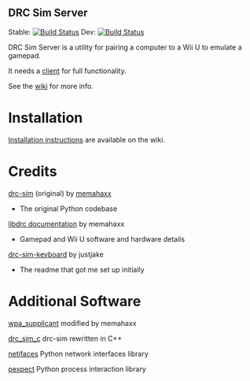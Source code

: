 DRC Sim Server
---

Stable: [![Build Status](https://travis-ci.org/rolandoislas/drc-sim.svg?branch=master)](https://travis-ci.org/rolandoislas/drc-sim)
Dev: [![Build Status](https://travis-ci.org/rolandoislas/drc-sim.svg?branch=develop)](https://travis-ci.org/rolandoislas/drc-sim)

DRC Sim Server is a utility for pairing a computer to a Wii U to emulate a gamepad.

It needs a [client] for full functionality.

See the [wiki] for more info.

# Installation

[Installation instructions] are available on the wiki.

# Credits

[drc-sim] \(original\) by [memahaxx]
- The original Python codebase

[libdrc documentation] by memahaxx
- Gamepad and Wii U software and hardware details

[drc-sim-keyboard] by justjake
- The readme that got me set up initially

# Additional Software

[wpa_supplicant] modified by memahaxx

[drc_sim_c] drc-sim rewritten in C++

[netifaces] Python network interfaces library

[pexpect] Python process interaction library



[drc-sim]: https://bitbucket.org/memahaxx/drc-sim
[drc-sim-keyboard]: https://github.com/justjake/drc-sim-keyboard
[Installation instructions]: https://github.com/rolandoislas/drc-sim/wiki/Install
[client]: https://github.com/rolandoislas/drc-sim-client/wiki/Home
[wiki]: https://github.com/rolandoislas/drc-sim/wiki/Home
[wpa_supplicant]: https://github.com/rolandoislas/drc-hostap
[drc_sim_c]: https://github.com/rolandoislas/drc-sim-c
[memahaxx]: https://bitbucket.org/memahaxx/
[libdrc documentation]: http://libdrc.org/docs/index.html
[netifaces]: https://pypi.python.org/pypi/netifaces
[pexpect]: https://pypi.python.org/pypi/pexpect